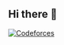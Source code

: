 ## Hi there 👋
[![Codeforces](https://badges.joonhyung.xyz/codeforces/Ivan_len.svg)](https://codeforces.com/profile/Ivan_len)
<!--
**IvanLenn/IvanLenn** is a ✨ _special_ ✨ repository because its `README.md` (this file) appears on your GitHub profile.

Here are some ideas to get you started:

- 🔭 I’m currently working on ...
- 🌱 I’m currently learning ...
- 👯 I’m looking to collaborate on ...
- 🤔 I’m looking for help with ...
- 💬 Ask me about ...
- 📫 How to reach me: ...
- 😄 Pronouns: ...
- ⚡ Fun fact: ...
-->

